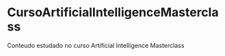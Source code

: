 # CursoArtificialIntelligenceMasterclass
Conteudo estudado no curso Artificial Intelligence Masterclass
